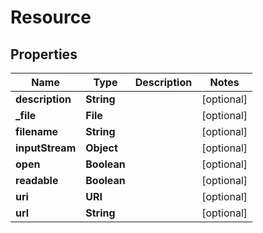 

# Resource


## Properties

| Name | Type | Description | Notes |
|------------ | ------------- | ------------- | -------------|
|**description** | **String** |  |  [optional] |
|**_file** | **File** |  |  [optional] |
|**filename** | **String** |  |  [optional] |
|**inputStream** | **Object** |  |  [optional] |
|**open** | **Boolean** |  |  [optional] |
|**readable** | **Boolean** |  |  [optional] |
|**uri** | **URI** |  |  [optional] |
|**url** | **String** |  |  [optional] |



